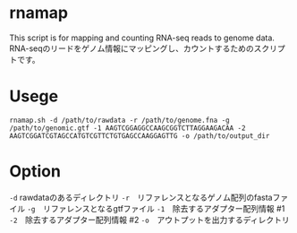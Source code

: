 # rnamap
This script is for mapping and counting RNA-seq reads to genome data.
RNA-seqのリードをゲノム情報にマッピングし、カウントするためのスクリプトです。

# Usege
```bash:
rnamap.sh -d /path/to/rawdata -r /path/to/genome.fna -g /path/to/genomic.gtf -1 AAGTCGGAGGCCAAGCGGTCTTAGGAAGACAA -2 AAGTCGGATCGTAGCCATGTCGTTCTGTGAGCCAAGGAGTTG -o /path/to/output_dir
```

# Option
`-d` rawdataのあるディレクトリ
`-r`　リファレンスとなるゲノム配列のfastaファイル
`-g`　リファレンスとなるgtfファイル
`-1`　除去するアダプター配列情報 #1
`-2`　除去するアダプター配列情報 #2
`-o`　アウトプットを出力するディレクトリ
